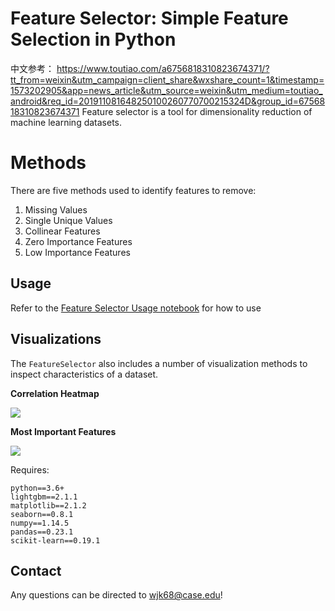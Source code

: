 # Feature Selector: Simple Feature Selection in Python
中文参考：
https://www.toutiao.com/a6756818310823674371/?tt_from=weixin&utm_campaign=client_share&wxshare_count=1&timestamp=1573202905&app=news_article&utm_source=weixin&utm_medium=toutiao_android&req_id=201911081648250100260770700215324D&group_id=6756818310823674371
Feature selector is a tool for dimensionality reduction of machine learning datasets.

# Methods

There are five methods used to identify features to remove:

1. Missing Values
2. Single Unique Values
3. Collinear Features
4. Zero Importance Features
5. Low Importance Features 

## Usage

Refer to the [Feature Selector Usage notebook](https://github.com/WillKoehrsen/feature-selector/blob/master/Feature%20Selector%20Usage.ipynb) for how to use

## Visualizations

The `FeatureSelector` also includes a number of visualization methods to inspect 
characteristics of a dataset. 

__Correlation Heatmap__

![](images/example_collinear_heatmap.png)

__Most Important Features__

![](images/example_top_feature_importances.png)

Requires:

```
python==3.6+
lightgbm==2.1.1
matplotlib==2.1.2
seaborn==0.8.1
numpy==1.14.5
pandas==0.23.1
scikit-learn==0.19.1

```

## Contact

Any questions can be directed to wjk68@case.edu!
